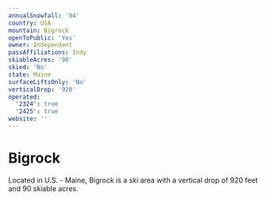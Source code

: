 ```yaml
---
annualSnowfall: '94'
country: USA
mountain: Bigrock
openToPublic: 'Yes'
owner: Independent
passAffiliations: Indy
skiableAcres: '90'
skied: 'No'
state: Maine
surfaceLiftsOnly: 'No'
verticalDrop: '920'
operated:
  '2324': true
  '2425': true
website: ''
---
```



# Bigrock

Located in U.S. - Maine, Bigrock is a ski area with a vertical drop of 920 feet and 90 skiable acres.
